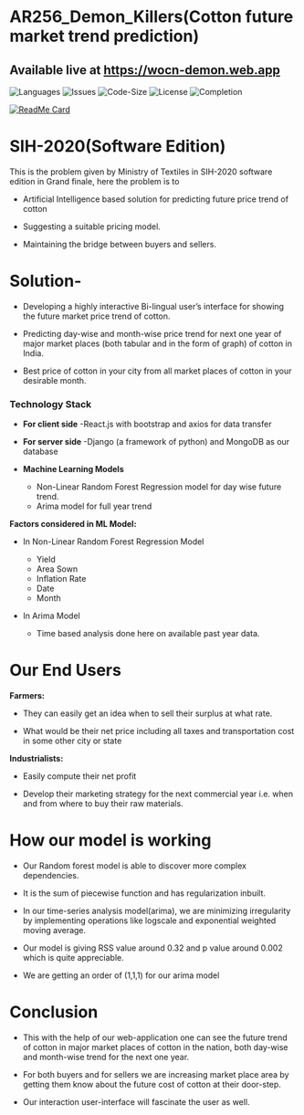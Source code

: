 # AR256_Demon_Killers(Cotton future market trend prediction)

## Available live at https://wocn-demon.web.app 
![Languages](https://img.shields.io/github/languages/count/mostlypanda/AR256_Demon_killers?style=plastic)
![Issues](https://img.shields.io/github/issues/mostlypanda/AR256_Demon_killers?style=plastic)
![Code-Size](https://img.shields.io/github/languages/code-size/mostlypanda/AR256_Demon_killers?style=plastic)
![License](https://img.shields.io/badge/license-MIT-purple?style=plastic)
![Completion](https://img.shields.io/badge/Project%20Phase-Updating%20Past%20Price%20data-blue?style=plastic)

[![ReadMe Card](https://github-readme-stats.vercel.app/api/pin/?username=mostlypanda&repo=AR256_Demon_Killers&show_icons=true&theme=radical)](https://github.com/anuraghazra/github-readme-stats)

# SIH-2020(Software Edition)

This is the problem given by Ministry of Textiles in SIH-2020 software edition in Grand finale, here the problem is to
* Artificial Intelligence based solution for predicting future price trend of cotton

* Suggesting a suitable pricing model.

* Maintaining the bridge between buyers and sellers.

# Solution-

* Developing a highly interactive Bi-lingual user’s interface for showing the future market price trend of cotton.

* Predicting day-wise and month-wise price trend for next one year of major market places (both tabular and in the form of graph) of cotton in India.

* Best price of cotton in your city from all market places of cotton in your desirable month.

### Technology Stack

* **For client side**
    -React.js with bootstrap and axios for data transfer

* **For server side**
    -Django (a framework of python) and MongoDB as our database

* **Machine Learning Models**
    * Non-Linear Random Forest Regression model for day wise future trend.
    * Arima model for full year trend

**Factors considered in ML Model:**

* In Non-Linear Random Forest Regression Model
    * Yield 
    * Area Sown
    * Inflation Rate
    * Date 
    * Month

* In Arima Model
    * Time based analysis done here on available past year data.

# Our End Users

**Farmers:**
   
   * They can easily get an idea when to sell their surplus at what rate.
   
   * What would be their net price including all taxes and transportation cost in some other city or state 

**Industrialists:**
   
   * Easily compute their net profit 
   
   * Develop their marketing strategy for the next commercial year i.e. when and from where to buy their raw materials.

# How our model is working

 * Our Random forest model is able to discover more complex dependencies. 

 * It is the sum of piecewise function and has regularization inbuilt.

 * In our time-series analysis model(arima), we are minimizing irregularity by implementing operations like logscale and exponential weighted moving average.

 * Our model is giving RSS value around 0.32 and p value around 0.002 which is quite appreciable.

 * We are getting an order of (1,1,1) for our arima model

# Conclusion

* This with the help of our web-application one can see the future trend of cotton in major market places of cotton in the nation, both day-wise and month-wise trend for the    next one year.

* For both buyers and for sellers we are increasing market place area by getting them know about the future cost of cotton at their door-step.

* Our interaction user-interface will fascinate the user as well.



